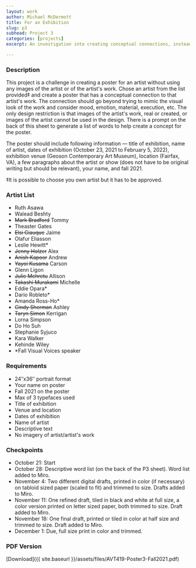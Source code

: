 ```yaml
---
layout: work
author: Michael McDermott
title: For an Exhibition
slug: p3
subhead: Project 3
categories: [projects]
excerpt: An investigation into creating conceptual connections, instead of literal connections, to an artist and their work. The poster will be for an exhibition of a chosen artist's work but images of the art or the artist cannot be used.

---
```


### Description
This project is a challenge in creating a poster for an artist without using any images of the artist or of the artist's work. Chose an artist from the list provided&Dagger; and create a poster that has a conceptual connection to that artist's work. The connection should go beyond trying to mimic the visual look of the work and consider mood, emotion, material, execution, etc. The only design restriction is that images of the artist's work, real or created, or images of the artist cannot be used in the design. There is a prompt on the back of this sheet to generate a list of words to help create a concept for the poster.

The poster should include following information — title of exhibition, name of artist, dates of exhibition (October 23, 2021 to February 5, 2022), exhibition venue (Geoson Contemporary Art Museum), location (Fairfax, VA), a few paragraphs about the artist or show (does not have to be original writing but should be relevant), your name, and fall 2021.

&Dagger;It is possible to choose you own artist but it has to be approved.

### Artist List
* Ruth Asawa
* Walead Beshty
* ~~Mark Bradford~~ Tommy
* Theaster Gates
* ~~Elsi Giauque~~ Jaime
* Olafur Eliasson
* Leslie Hewitt*
* ~~Jenny Holzer~~ Alex
* ~~Anish Kapoor~~ Andrew
* ~~Yayoi Kusama~~ Carson
* Glenn Ligon
* ~~Julie Mehretu~~ Allison
* ~~Takashi Murakami~~ Michelle
* Eddie Opara*
* Dario Robleto*
* Amanda Ross-Ho*
* ~~Cindy Sherman~~ Ashley
* ~~Taryn Simon~~ Kerrigan
* Lorna Simpson
* Do Ho Suh
* Stephanie Syjuco
* Kara Walker
* Kehinde Wiley
* *Fall Visual Voices speaker

### Requirements
* 24&#8243;x36&#8243; portrait format
* Your name on poster
* Fall 2021 on the poster
* Max of 3 typefaces used
* Title of exhibition
* Venue and location
* Dates of exhibition
* Name of artist
* Descriptive text
* No imagery of artist/artist's work


### Checkpoints
* October 21: Start
* October 28: Descriptive word list (on the back of the P3 sheet). Word list added to Miro.
* November 4: Two different digital drafts, printed in color (if necessary) on tabloid sized paper (scaled to fit) and trimmed to size. Drafts added to Miro.
* November 11: One refined draft, tiled in black and white at full size, a color version printed on letter sized paper, both trimmed to size. Draft added to Miro.
* November 18: One final draft, printed or tiled in color at half size and trimmed to size. Draft added to Miro.
* December 1: Due, full size print in color and trimmed.

### PDF Version
[Download]({{ site.baseurl }}/assets/files/AVT419-Poster3-Fall2021.pdf)
